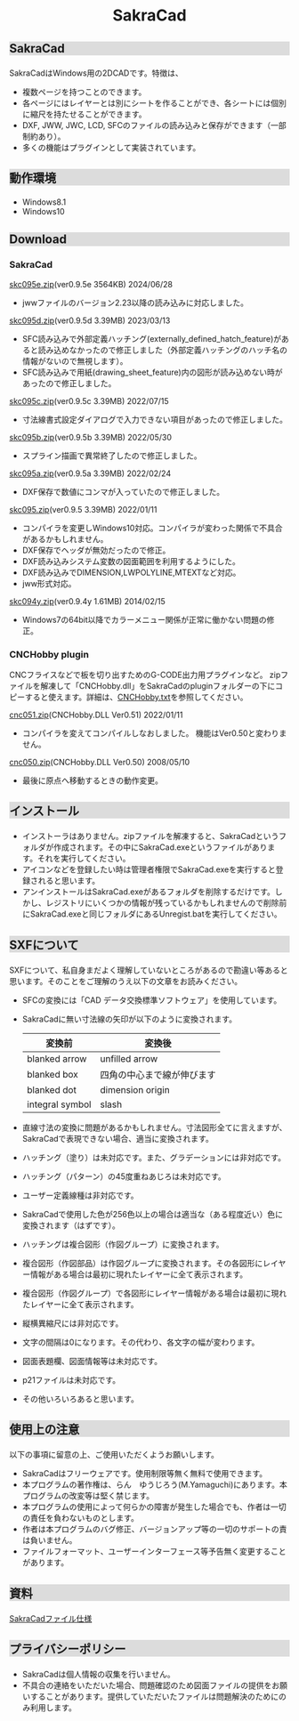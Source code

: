 # <div style="text-align: center;">SakraCad</div>
## <P style="BACKGROUND-COLOR: gainsboro">SakraCad</P>
SakraCadはWindows用の2DCADです。特徴は、
- 複数ページを持つことのできます。
- 各ページにはレイヤーとは別にシートを作ることができ、各シートには個別に縮尺を持たせることができます。
- DXF, JWW, JWC, LCD, SFCのファイルの読み込みと保存ができます（一部制約あり）。
- 多くの機能はプラグインとして実装されています。
## <P style="BACKGROUND-COLOR: gainsboro">動作環境</P>
- Windows8.1
- Windows10
## <P style="BACKGROUND-COLOR: gainsboro">Download</P>
### SakraCad
[skc095e.zip](download/skc095e.zip)(ver0.9.5e 3564KB) 2024/06/28
- jwwファイルのバージョン2.23以降の読み込みに対応しました。

[skc095d.zip](download/skc095d.zip)(ver0.9.5d 3.39MB) 2023/03/13
- SFC読み込みで外部定義ハッチング(externally_defined_hatch_feature)があると読み込めなかったので修正しました（外部定義ハッチングのハッチ名の情報がないので無視します）。
- SFC読み込みで用紙(drawing_sheet_feature)内の図形が読み込めない時があったので修正しました。

[skc095c.zip](download/skc095c.zip)(ver0.9.5c 3.39MB) 2022/07/15
- 寸法線書式設定ダイアログで入力できない項目があったので修正しました。

[skc095b.zip](download/skc095b.zip)(ver0.9.5b 3.39MB) 2022/05/30
- スプライン描画で異常終了したので修正しました。

[skc095a.zip](download/skc095a.zip)(ver0.9.5a 3.39MB) 2022/02/24
- DXF保存で数値にコンマが入っていたので修正しました。

[skc095.zip](download/skc095.zip)(ver0.9.5 3.39MB) 2022/01/11
- コンパイラを変更しWindows10対応。コンパイラが変わった関係で不具合があるかもしれません。
- DXF保存でヘッダが無効だったので修正。
- DXF読み込みシステム変数の図面範囲を利用するようにした。
- DXF読み込みでDIMENSION,LWPOLYLINE,MTEXTなど対応。
- jww形式対応。


[skc094y.zip](download/skc094y.zip)(ver0.9.4y 1.61MB) 2014/02/15
- Windows7の64bit以降でカラーメニュー関係が正常に働かない問題の修正。  
  
### CNCHobby plugin
CNCフライスなどで板を切り出すためのG-CODE出力用プラグインなど。 zipファイルを解凍して「CNCHobby.dll」をSakraCadのpluginフォルダーの下にコピーすると使えます。詳細は、[CNCHobby.txt](download/CNCHobby.txt)を参照してください。 

[cnc051.zip](download/cnc051.zip)(CNCHobby.DLL Ver0.51) 2022/01/11
- コンパイラを変えてコンパイルしなおしました。 機能はVer0.50と変わりません。

[cnc050.zip](download/cnc050.zip)(CNCHobby.DLL Ver0.50) 2008/05/10
- 最後に原点へ移動するときの動作変更。 

## <P style="BACKGROUND-COLOR: gainsboro">インストール</P>
- インストーラはありません。zipファイルを解凍すると、SakraCadというフォルダが作成されます。その中にSakraCad.exeというファイルがあります。それを実行してください。
- アイコンなどを登録したい時は管理者権限でSakraCad.exeを実行すると登録されると思います。
- アンインストールはSakraCad.exeがあるフォルダを削除するだけです。しかし、レジストリにいくつかの情報が残っているかもしれませんので削除前にSakraCad.exeと同じフォルダにあるUnregist.batを実行してください。

## <P style="BACKGROUND-COLOR: gainsboro">SXFについて</P>
SXFについて、私自身まだよく理解していないところがあるので勘違い等あると思います。そのことをご理解のうえ以下の文章をお読みください。
- SFCの変換には「CAD データ交換標準ソフトウェア」を使用しています。
- SakraCadに無い寸法線の矢印が以下のように変換されます。
  
    |変換前|変換後|
    |---|---|
    |blanked arrow|unfilled arrow|
    |blanked box|四角の中心まで線が伸びます|
    |blanked dot|dimension origin|
    |integral symbol|slash|

- 直線寸法の変換に問題があるかもしれません。寸法図形全てに言えますが、SakraCadで表現できない場合、適当に変換されます。
- ハッチング（塗り）は未対応です。また、グラデーションには非対応です。
- ハッチング（パターン）の45度重ねあじろは未対応です。
- ユーザー定義線種は非対応です。
- SakraCadで使用した色が256色以上の場合は適当な（ある程度近い）色に変換されます（はずです）。
- ハッチングは複合図形（作図グループ）に変換されます。
- 複合図形（作図部品）は作図グループに変換されます。その各図形にレイヤー情報がある場合は最初に現れたレイヤーに全て表示されます。
- 複合図形（作図グループ）で各図形にレイヤー情報がある場合は最初に現れたレイヤーに全て表示されます。
- 縦横異縮尺には非対応です。
- 文字の間隔は0になります。その代わり、各文字の幅が変わります。
- 図面表題欄、図面情報等は未対応です。
- p21ファイルは未対応です。
- その他いろいろあると思います。

## <P style="BACKGROUND-COLOR: gainsboro">使用上の注意</P>

以下の事項に留意の上、ご使用いただくようお願いします。
- SakraCadはフリーウェアです。使用制限等無く無料で使用できます。
- 本プログラムの著作権は、らん　ゆうじろう(M.Yamaguchi)にあります。本プログラムの改変等は堅く禁じます。
- 本プログラムの使用によって何らかの障害が発生した場合でも、作者は一切の責任を負わないものとします。
- 作者は本プログラムのバグ修正、バージョンアップ等の一切のサポートの責は負いません。
- ファイルフォーマット、ユーザーインターフェース等予告無く変更することがあります。

## <P style="BACKGROUND-COLOR: gainsboro">資料</P>

[SakraCadファイル仕様](./SakraCadFileFormat.html)

## <P style="BACKGROUND-COLOR: gainsboro">プライバシーポリシー</P>
- SakraCadは個人情報の収集を行いません。
- 不具合の連絡をいただいた場合、問題確認のため図面ファイルの提供をお願いすることがあります。提供していただいたファイルは問題解決のためにのみ利用します。

